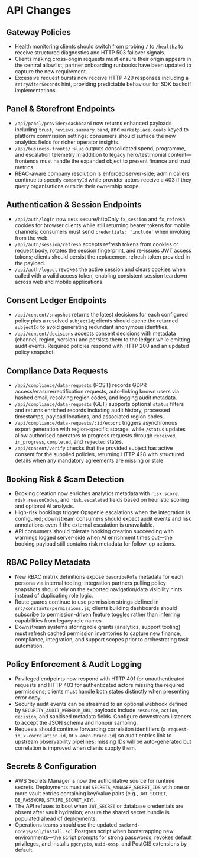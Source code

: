 # API Changes

## Gateway Policies
- Health monitoring clients should switch from probing `/` to `/healthz` to receive structured diagnostics and HTTP 503 failover signals.
- Clients making cross-origin requests must ensure their origin appears in the central allowlist; partner onboarding runbooks have been updated to capture the new requirement.
- Excessive request bursts now receive HTTP 429 responses including a `retryAfterSeconds` hint, providing predictable behaviour for SDK backoff implementations.

## Panel & Storefront Endpoints
- `/api/panel/provider/dashboard` now returns enhanced payloads including `trust`, `reviews.summary.band`, and `marketplace.deals` keyed to platform commission settings; consumers should surface the new analytics fields for richer operator insights.
- `/api/business-fronts/:slug` outputs consolidated spend, programme, and escalation telemetry in addition to legacy hero/testimonial content—frontends must handle the expanded object to present finance and trust metrics.
- RBAC-aware company resolution is enforced server-side; admin callers continue to specify `companyId` while provider actors receive a 403 if they query organisations outside their ownership scope.

## Authentication & Session Endpoints
- `/api/auth/login` now sets secure/httpOnly `fx_session` and `fx_refresh` cookies for browser clients while still returning bearer tokens for mobile channels; consumers must send `credentials: 'include'` when invoking from the web.
- `/api/auth/session/refresh` accepts refresh tokens from cookies or request body, rotates the session fingerprint, and re-issues JWT access tokens; clients should persist the replacement refresh token provided in the payload.
- `/api/auth/logout` revokes the active session and clears cookies when called with a valid access token, enabling consistent session teardown across web and mobile applications.

## Consent Ledger Endpoints
- `/api/consent/snapshot` returns the latest decisions for each configured policy plus a resolved `subjectId`; clients should cache the returned `subjectId` to avoid generating redundant anonymous identities.
- `/api/consent/decisions` accepts consent decisions with metadata (channel, region, version) and persists them to the ledger while emitting audit events. Required policies respond with HTTP 200 and an updated policy snapshot.

## Compliance Data Requests
- `/api/compliance/data-requests` (POST) records GDPR access/erasure/rectification requests, auto-linking known users via hashed email, resolving region codes, and logging audit metadata.
- `/api/compliance/data-requests` (GET) supports optional `status` filters and returns enriched records including audit history, processed timestamps, payload locations, and associated region codes.
- `/api/compliance/data-requests/:id/export` triggers asynchronous export generation with region-specific storage, while `/status` updates allow authorised operators to progress requests through `received`, `in_progress`, `completed`, and `rejected` states.
- `/api/consent/verify` checks that the provided subject has active consent for the supplied policies, returning HTTP 428 with structured details when any mandatory agreements are missing or stale.

## Booking Risk & Scam Detection
- Booking creation now enriches analytics metadata with `risk.score`, `risk.reasonCodes`, and `risk.escalated` fields based on heuristic scoring and optional AI analysis.
- High-risk bookings trigger Opsgenie escalations when the integration is configured; downstream consumers should expect audit events and risk annotations even if the external escalation is unavailable.
- API consumers should tolerate booking creation succeeding with warnings logged server-side when AI enrichment times out—the booking payload still contains risk metadata for follow-up actions.

## RBAC Policy Metadata
- New RBAC matrix definitions expose `describeRole` metadata for each persona via internal tooling; integration partners pulling policy snapshots should rely on the exported navigation/data visibility hints instead of duplicating role logic.
- Route guards continue to use permission strings defined in `src/constants/permissions.js`; clients building dashboards should subscribe to permission-driven feature toggles rather than inferring capabilities from legacy role names.
- Downstream systems storing role grants (analytics, support tooling) must refresh cached permission inventories to capture new finance, compliance, integration, and support scopes prior to orchestrating task automation.

## Policy Enforcement & Audit Logging
- Privileged endpoints now respond with HTTP 401 for unauthenticated requests and HTTP 403 for authenticated actors missing the required permissions; clients must handle both states distinctly when presenting error copy.
- Security audit events can be streamed to an optional webhook defined by `SECURITY_AUDIT_WEBHOOK_URL`; payloads include `resource`, `action`, `decision`, and sanitised metadata fields. Configure downstream listeners to accept the JSON schema and honour sampling.
- Requests should continue forwarding correlation identifiers (`x-request-id`, `x-correlation-id`, or `x-amzn-trace-id`) so audit entries link to upstream observability pipelines; missing IDs will be auto-generated but correlation is improved when clients supply them.

## Secrets & Configuration
- AWS Secrets Manager is now the authoritative source for runtime secrets. Deployments must set `SECRETS_MANAGER_SECRET_IDS` with one or more vault entries containing key/value pairs (e.g., `JWT_SECRET`, `DB_PASSWORD`, `STRIPE_SECRET_KEY`).
- The API refuses to boot when `JWT_SECRET` or database credentials are absent after vault hydration; ensure the shared secret bundle is populated ahead of deployments.
- Operations teams should use the updated `backend-nodejs/sql/install.sql` Postgres script when bootstrapping new environments—the script prompts for strong passwords, revokes default privileges, and installs `pgcrypto`, `uuid-ossp`, and PostGIS extensions by default.

